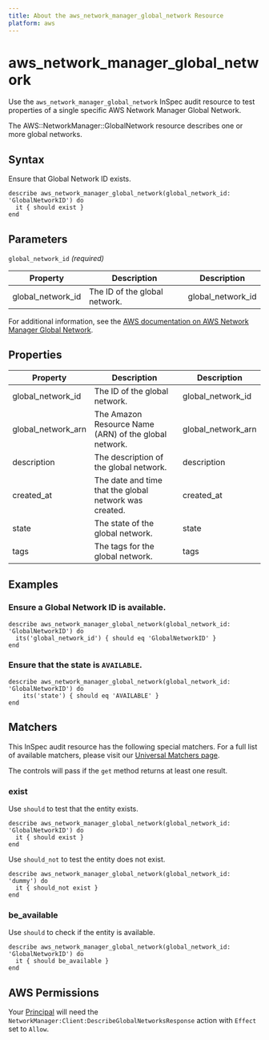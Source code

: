 ```yaml
---
title: About the aws_network_manager_global_network Resource
platform: aws
---
```


# aws_network_manager_global_network

Use the `aws_network_manager_global_network` InSpec audit resource to test properties of a single specific AWS Network Manager Global Network.

The AWS::NetworkManager::GlobalNetwork resource describes one or more global networks.

## Syntax

Ensure that Global Network ID exists.

    describe aws_network_manager_global_network(global_network_id: 'GlobalNetworkID') do
      it { should exist }
    end

## Parameters

`global_network_id` _(required)_

| Property | Description | Description |
| --- | --- | --- |
| global_network_id | The ID of the global network. | global_network_id |

For additional information, see the [AWS documentation on AWS Network Manager Global Network](https://docs.aws.amazon.com/AWSCloudFormation/latest/UserGuide/aws-resource-networkmanager-globalnetwork.html).

## Properties

| Property | Description | Description |
| --- | --- | --- |
| global_network_id | The ID of the global network. | global_network_id |
| global_network_arn | The Amazon Resource Name (ARN) of the global network. | global_network_arn |
| description | The description of the global network. | description |
| created_at | The date and time that the global network was created. | created_at |
| state | The state of the global network. | state |
| tags | The tags for the global network. | tags |

## Examples

### Ensure a Global Network ID is available.
    describe aws_network_manager_global_network(global_network_id: 'GlobalNetworkID') do
      its('global_network_id') { should eq 'GlobalNetworkID' }
    end

### Ensure that the state is `AVAILABLE`.
    describe aws_network_manager_global_network(global_network_id: 'GlobalNetworkID') do
        its('state') { should eq 'AVAILABLE' }
    end

## Matchers

This InSpec audit resource has the following special matchers. For a full list of available matchers, please visit our [Universal Matchers page](https://www.inspec.io/docs/reference/matchers/).

The controls will pass if the `get` method returns at least one result.

### exist

Use `should` to test that the entity exists.

    describe aws_network_manager_global_network(global_network_id: 'GlobalNetworkID') do
      it { should exist }
    end

Use `should_not` to test the entity does not exist.

    describe aws_network_manager_global_network(global_network_id: 'dummy') do
      it { should_not exist }
    end

### be_available

Use `should` to check if the entity is available.

    describe aws_network_manager_global_network(global_network_id: 'GlobalNetworkID') do
      it { should be_available }
    end

## AWS Permissions

Your [Principal](https://docs.aws.amazon.com/IAM/latest/UserGuide/intro-structure.html#intro-structure-principal) will need the `NetworkManager:Client:DescribeGlobalNetworksResponse` action with `Effect` set to `Allow`.